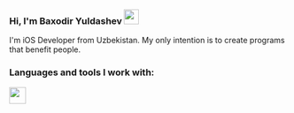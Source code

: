### Hi, I'm Baxodir Yuldashev <img src="https://media1.giphy.com/media/hvRJCLFzcasrR4ia7z/giphy.gif" width="27px">

I'm iOS Developer from Uzbekistan. My only intention is to create programs that benefit people.

### Languages and tools I work with:

<code><img src="https://developer.apple.com/swift/images/swift-og.png" width="30px"></code>
